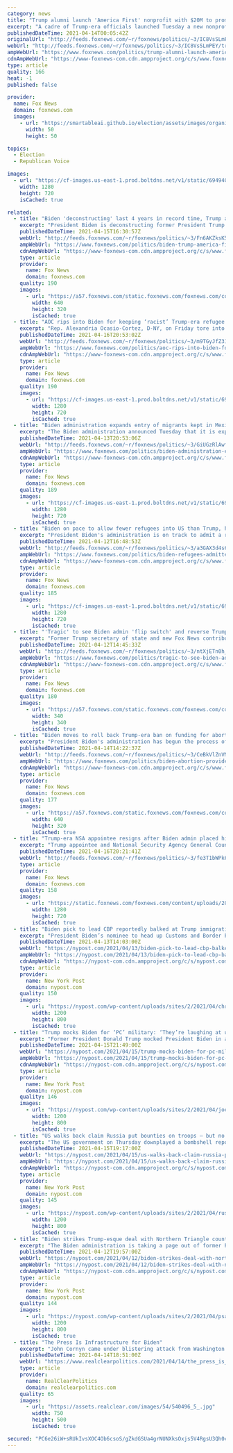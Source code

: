 ```yaml
---
category: news
title: "Trump alumni launch 'America First' nonprofit with $20M to promote populist conservatism"
excerpt: "A cadre of Trump-era officials launched Tuesday a new nonprofit group called the America First Policy Institute, with a mission of boosting a populist agenda similar to that of former President Trump."
publishedDateTime: 2021-04-14T00:05:42Z
originalUrl: "http://feeds.foxnews.com/~r/foxnews/politics/~3/IC8VsSLmPEY/trump-alumni-launch-america-first-policy"
webUrl: "http://feeds.foxnews.com/~r/foxnews/politics/~3/IC8VsSLmPEY/trump-alumni-launch-america-first-policy"
ampWebUrl: "https://www.foxnews.com/politics/trump-alumni-launch-america-first-policy.amp"
cdnAmpWebUrl: "https://www-foxnews-com.cdn.ampproject.org/c/s/www.foxnews.com/politics/trump-alumni-launch-america-first-policy.amp"
type: article
quality: 166
heat: -1
published: false

provider:
  name: Fox News
  domain: foxnews.com
  images:
    - url: "https://smartableai.github.io/election/assets/images/organizations/foxnews.com-50x50.jpg"
      width: 50
      height: 50

topics:
  - Election
  - Republican Voice

images:
  - url: "https://cf-images.us-east-1.prod.boltdns.net/v1/static/694940094001/e03dcb35-9610-4403-b1bb-58ab8180424f/9278f5e9-05d5-412b-97b8-08b9d15b4642/1280x720/match/image.jpg"
    width: 1280
    height: 720
    isCached: true

related:
  - title: "Biden 'deconstructing' last 4 years in record time, Trump alumni say"
    excerpt: "President Biden is deconstructing former President Trump's policies at breakneck speed, the president of America First Policy Institute told Fox News."
    publishedDateTime: 2021-04-15T16:30:57Z
    webUrl: "http://feeds.foxnews.com/~r/foxnews/politics/~3/Fn6AKZksK54/biden-trump-america-first-policy-institute-brooke-rollins"
    ampWebUrl: "https://www.foxnews.com/politics/biden-trump-america-first-policy-institute-brooke-rollins.amp"
    cdnAmpWebUrl: "https://www-foxnews-com.cdn.ampproject.org/c/s/www.foxnews.com/politics/biden-trump-america-first-policy-institute-brooke-rollins.amp"
    type: article
    provider:
      name: Fox News
      domain: foxnews.com
    quality: 190
    images:
      - url: "https://a57.foxnews.com/static.foxnews.com/foxnews.com/content/uploads/2018/09/640/320/rtsu2ii.jpg?ve=1&tl=1"
        width: 640
        height: 320
        isCached: true
  - title: "AOC rips into Biden for keeping ‘racist’ Trump-era refugee cap"
    excerpt: "Rep. Alexandria Ocasio-Cortez, D-NY, on Friday tore into President Biden for keeping refugee admissions at 15,000 for this fiscal year, the same levels set by the Trump administration -- with the Democratic congressman calling the levels \"xenophobic and racist.\""
    publishedDateTime: 2021-04-16T20:53:02Z
    webUrl: "http://feeds.foxnews.com/~r/foxnews/politics/~3/m9TGyJfZ31M/aoc-rips-into-biden-for-keeping-racist-trump-era-refugee-cap"
    ampWebUrl: "https://www.foxnews.com/politics/aoc-rips-into-biden-for-keeping-racist-trump-era-refugee-cap.amp"
    cdnAmpWebUrl: "https://www-foxnews-com.cdn.ampproject.org/c/s/www.foxnews.com/politics/aoc-rips-into-biden-for-keeping-racist-trump-era-refugee-cap.amp"
    type: article
    provider:
      name: Fox News
      domain: foxnews.com
    quality: 190
    images:
      - url: "https://cf-images.us-east-1.prod.boltdns.net/v1/static/694940094001/485b14c0-ef2b-488c-a9fe-42465ed200ce/124767e5-b7f5-4881-9dbd-42f3a58f3a46/1280x720/match/image.jpg"
        width: 1280
        height: 720
        isCached: true
  - title: "Biden administration expands entry of migrants kept in Mexico under Trump"
    excerpt: "The Biden administration announced Tuesday that it is expanding the entry of migrants into the U.S. who had been kept in Mexico as part of the Trump-era Migrant Protection Protocol (MPP) – even as migrants continue to surge toward the border in record numbers."
    publishedDateTime: 2021-04-13T20:53:06Z
    webUrl: "http://feeds.foxnews.com/~r/foxnews/politics/~3/GiUGzRlAwfA/biden-administration-expands-entry-migrants-kept-mexico-under-trump"
    ampWebUrl: "https://www.foxnews.com/politics/biden-administration-expands-entry-migrants-kept-mexico-under-trump.amp"
    cdnAmpWebUrl: "https://www-foxnews-com.cdn.ampproject.org/c/s/www.foxnews.com/politics/biden-administration-expands-entry-migrants-kept-mexico-under-trump.amp"
    type: article
    provider:
      name: Fox News
      domain: foxnews.com
    quality: 189
    images:
      - url: "https://cf-images.us-east-1.prod.boltdns.net/v1/static/694940094001/957280e9-87e8-4078-8fd9-44d22936d4ed/0e00f1bb-477e-4226-b3ed-4d7e3ef5fcfb/1280x720/match/image.jpg"
        width: 1280
        height: 720
        isCached: true
  - title: "Biden on pace to allow fewer refugees into US than Trump, humanitarian group says"
    excerpt: "President Biden's administration is on track to admit a record low number of refugees into the United States, according to a report by the International Rescue Committee."
    publishedDateTime: 2021-04-12T16:48:53Z
    webUrl: "http://feeds.foxnews.com/~r/foxnews/politics/~3/a3GAX3d4s60/biden-refugees-admitted-trump-comparison-humanitarian-group"
    ampWebUrl: "https://www.foxnews.com/politics/biden-refugees-admitted-trump-comparison-humanitarian-group.amp"
    cdnAmpWebUrl: "https://www-foxnews-com.cdn.ampproject.org/c/s/www.foxnews.com/politics/biden-refugees-admitted-trump-comparison-humanitarian-group.amp"
    type: article
    provider:
      name: Fox News
      domain: foxnews.com
    quality: 185
    images:
      - url: "https://cf-images.us-east-1.prod.boltdns.net/v1/static/694940094001/9e63c96c-1b17-4d3b-b75f-1b419f4c56cd/d5527c0b-a96e-4bc2-a46b-26416e13e295/1280x720/match/image.jpg"
        width: 1280
        height: 720
        isCached: true
  - title: "'Tragic' to see Biden admin 'flip switch' and reverse Trump policies at border: Mike Pompeo"
    excerpt: "Former Trump secretary of state and new Fox News contributor Mike Pompeo speaks out on the crisis at the southern border on 'Fox & Friends.'"
    publishedDateTime: 2021-04-12T14:45:33Z
    webUrl: "http://feeds.foxnews.com/~r/foxnews/politics/~3/ntXjETn0h_U/tragic-to-see-biden-admin-reverse-trump-policies-at-border-pompeo"
    ampWebUrl: "https://www.foxnews.com/politics/tragic-to-see-biden-admin-reverse-trump-policies-at-border-pompeo.amp"
    cdnAmpWebUrl: "https://www-foxnews-com.cdn.ampproject.org/c/s/www.foxnews.com/politics/tragic-to-see-biden-admin-reverse-trump-policies-at-border-pompeo.amp"
    type: article
    provider:
      name: Fox News
      domain: foxnews.com
    quality: 180
    images:
      - url: "https://a57.foxnews.com/static.foxnews.com/foxnews.com/content/uploads/2018/09/340/340/fox-news.jpg?ve=1&tl=1"
        width: 340
        height: 340
        isCached: true
  - title: "Biden moves to roll back Trump-era ban on funding for abortion providers like Planned Parenthood"
    excerpt: "President Biden's administration has begun the process of restoring family planning grants to abortion providers like Planned Parenthood Federation of America (PPFA), which forfeited millions of dollars in response to Trump-era restrictions on family planning grants."
    publishedDateTime: 2021-04-14T14:22:37Z
    webUrl: "http://feeds.foxnews.com/~r/foxnews/politics/~3/CeBkVlZnVMI/biden-abortion-provider-funding-trump-ban-rollback"
    ampWebUrl: "https://www.foxnews.com/politics/biden-abortion-provider-funding-trump-ban-rollback.amp"
    cdnAmpWebUrl: "https://www-foxnews-com.cdn.ampproject.org/c/s/www.foxnews.com/politics/biden-abortion-provider-funding-trump-ban-rollback.amp"
    type: article
    provider:
      name: Fox News
      domain: foxnews.com
    quality: 177
    images:
      - url: "https://a57.foxnews.com/static.foxnews.com/foxnews.com/content/uploads/2021/04/640/320/Joe-Biden-Abortion-Referral-Planned-Parenthood-AP.jpg?ve=1&tl=1"
        width: 640
        height: 320
        isCached: true
  - title: "Trump-era NSA appointee resigns after Biden admin placed him on monthslong administrative leave"
    excerpt: "Trump appointee and National Security Agency General Counsel Michael Ellis on Friday announced his resignation."
    publishedDateTime: 2021-04-16T20:21:41Z
    webUrl: "http://feeds.foxnews.com/~r/foxnews/politics/~3/fe3T1bWPk6I/trump-nsa-appointee-ellis-resigns-administrative-leave"
    type: article
    provider:
      name: Fox News
      domain: foxnews.com
    quality: 158
    images:
      - url: "https://static.foxnews.com/foxnews.com/content/uploads/2021/04/Michael-Ellis-JEOPARDY2.jpg"
        width: 1280
        height: 720
        isCached: true
  - title: "Biden pick to lead CBP reportedly balked at Trump immigration policies"
    excerpt: "President Biden’s nominee to head up Customs and Border Protection has backed Black Lives Matter, defended sanctuary cities and pushed back at Trump administration orders to round up and"
    publishedDateTime: 2021-04-13T14:03:00Z
    webUrl: "https://nypost.com/2021/04/13/biden-pick-to-lead-cbp-balked-at-trump-immigration-policies-report/"
    ampWebUrl: "https://nypost.com/2021/04/13/biden-pick-to-lead-cbp-balked-at-trump-immigration-policies-report/amp/"
    cdnAmpWebUrl: "https://nypost-com.cdn.ampproject.org/c/s/nypost.com/2021/04/13/biden-pick-to-lead-cbp-balked-at-trump-immigration-policies-report/amp/"
    type: article
    provider:
      name: New York Post
      domain: nypost.com
    quality: 150
    images:
      - url: "https://nypost.com/wp-content/uploads/sites/2/2021/04/chris-magnus.jpg?quality=90&strip=all&w=1200"
        width: 1200
        height: 800
        isCached: true
  - title: "Trump mocks Biden for ‘PC’ military: ‘They’re laughing at us like never before’"
    excerpt: "Former President Donald Trump mocked President Biden in a podcast, saying he forced the nation’s armed forces to become “politically correct” with progressive and gender-inclusive policies."
    publishedDateTime: 2021-04-15T21:49:00Z
    webUrl: "https://nypost.com/2021/04/15/trump-mocks-biden-for-pc-military-theyre-laughing-at-us-like-never-before/"
    ampWebUrl: "https://nypost.com/2021/04/15/trump-mocks-biden-for-pc-military-theyre-laughing-at-us-like-never-before/amp/"
    cdnAmpWebUrl: "https://nypost-com.cdn.ampproject.org/c/s/nypost.com/2021/04/15/trump-mocks-biden-for-pc-military-theyre-laughing-at-us-like-never-before/amp/"
    type: article
    provider:
      name: New York Post
      domain: nypost.com
    quality: 146
    images:
      - url: "https://nypost.com/wp-content/uploads/sites/2/2021/04/joe-biden-donald-trump-0056.jpg?quality=90&strip=all&w=1200"
        width: 1200
        height: 800
        isCached: true
  - title: "US walks back claim Russia put bounties on troops — but no Biden apology to Trump"
    excerpt: "The US government on Thursday downplayed a bombshell report that Russia may have placed bounties on US troops in Afghanistan — but White House press secretary Jen Psaki dodged questions about"
    publishedDateTime: 2021-04-15T19:17:00Z
    webUrl: "https://nypost.com/2021/04/15/us-walks-back-claim-russia-put-bounties-on-troops/"
    ampWebUrl: "https://nypost.com/2021/04/15/us-walks-back-claim-russia-put-bounties-on-troops/amp/"
    cdnAmpWebUrl: "https://nypost-com.cdn.ampproject.org/c/s/nypost.com/2021/04/15/us-walks-back-claim-russia-put-bounties-on-troops/amp/"
    type: article
    provider:
      name: New York Post
      domain: nypost.com
    quality: 145
    images:
      - url: "https://nypost.com/wp-content/uploads/sites/2/2021/04/russian-afghan-bounties-hp.jpg?quality=90&strip=all&w=1200"
        width: 1200
        height: 800
        isCached: true
  - title: "Biden strikes Trump-esque deal with Northern Triangle countries amid migrant surge"
    excerpt: "The Biden administration is taking a page out of former President Donald Trump’s book, striking an agreement with the Northern Triangle countries to militarize their borders in an effort to curb ..."
    publishedDateTime: 2021-04-12T19:57:00Z
    webUrl: "https://nypost.com/2021/04/12/biden-strikes-deal-with-northern-triangle-countries/"
    ampWebUrl: "https://nypost.com/2021/04/12/biden-strikes-deal-with-northern-triangle-countries/amp/"
    cdnAmpWebUrl: "https://nypost-com.cdn.ampproject.org/c/s/nypost.com/2021/04/12/biden-strikes-deal-with-northern-triangle-countries/amp/"
    type: article
    provider:
      name: New York Post
      domain: nypost.com
    quality: 144
    images:
      - url: "https://nypost.com/wp-content/uploads/sites/2/2021/04/psaki-border-northern-triangle-02.jpg?quality=90&strip=all&w=1200"
        width: 1200
        height: 800
        isCached: true
  - title: "The Press Is Infrastructure for Biden"
    excerpt: "John Cornyn came under blistering attack from Washington Post scribe Aaron Blake for having wondered whether President Joe Biden is really in charge, since he's kept an extremely low profile with the press."
    publishedDateTime: 2021-04-14T18:51:00Z
    webUrl: "https://www.realclearpolitics.com/2021/04/14/the_press_is_infrastructure_for_biden_540485.html"
    type: article
    provider:
      name: RealClearPolitics
      domain: realclearpolitics.com
    quality: 65
    images:
      - url: "https://assets.realclear.com/images/54/540496_5_.jpg"
        width: 750
        height: 500
        isCached: true

secured: "PC6e26iW+sRUkIvsXOC4Ob6csoS/gZkdGSUa4grNUNXksOxjs5V4RgsU3Qh0cX0MF+gcZvL0WrDSN/LOMKV3FISXQIL6DNEyAFxG+v3R4E7i1nMO6xcN+g2iM8o4IvcFDW+frHK96zaI8enq224nTSPDvzZTqCfz9tk/eXvsqVTs4WTPO/KPdORDEzEf15OiTakv0mDQWYGLb2PviwB1UMB3sleojYNjryQTo6uXkYphMx/K63vwrXCE02D8F5cq3xDTayBGRvDHaUs7fFnMUvP4p2sFooklxlq93GwYGBNa6UloZ9FQfJnRKGhCE8TrPmPT4JDKXZf3CWQoQl0tcxZpl/zrMolzTjuX5r1UMn0=;nMzwvRZs9q/lIXWi/xWFQg=="
---
```


